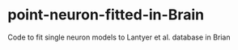 # point-neuron-fitted-in-Brain
Code to fit single neuron models to Lantyer et al. database in Brian
